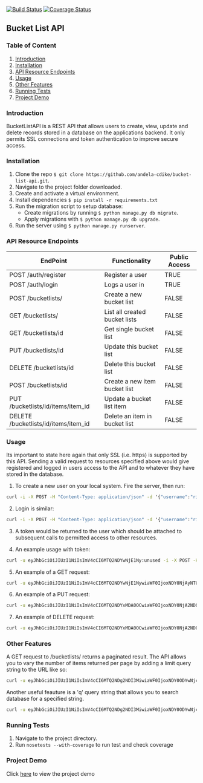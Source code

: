 [![Build Status](https://travis-ci.org/andela-cdike/bucket-list-api.svg?branch=develop)](https://travis-ci.org/andela-cdike/bucket-list-api)
[![Coverage Status](https://coveralls.io/repos/github/andela-cdike/bucket-list-api/badge.svg?branch=develop)](https://coveralls.io/github/andela-cdike/bucket-list-api?branch=develop)


## Bucket List API

### Table of Content
1. [Introduction](#introduction)
2. [Installation](#installation)
3. [API Resource Endpoints](#api-resource-endpoints)
4. [Usage](#usage)
5. [Other Features](#other-features)
6. [Running Tests](#running-tests)
7. [Project Demo](#project-demo)

### <a name="introduction"></a>Introduction
BucketListAPI is a REST API that allows users to create, view, update and delete records stored in a database on the applications backend. It only permits SSL connections and token authentication to improve secure access.

### <a name="installation"></a>Installation
1) Clone the repo `$ git clone https://github.com/andela-cdike/bucket-list-api.git`.
2) Navigate to the project folder downloaded.
3) Create and activate a virtual environment.
4) Install dependencies  `$ pip install -r requirements.txt`
5) Run the migration script to setup database:
    * Create migrations by running `$ python manage.py db migrate`.
    * Apply migrations with `$ python manage.py db upgrade`.
6) Run the server using `$ python manage.py runserver`.

### <a name="api-resource-endpoints"></a>API Resource Endpoints
| EndPoint                             | Functionality                 | Public Access       |
| ------------------------------------ | ----------------------------- | ------ |
| POST /auth/register                  | Register a user               | TRUE   |
| POST /auth/login                     | Logs a user in                | TRUE   |
| POST /bucketlists/                   | Create a new bucket list      | FALSE  |
| GET /bucketlists/                    | List all created bucket lists | FALSE  |
| GET /bucketlists/id                  | Get single bucket list        | FALSE  |
| PUT /bucketlists/id                  | Update this bucket list       | FALSE  |
| DELETE /bucketlists/id               | Delete this bucket list       | FALSE  |
| POST /bucketlists/id                 | Create a new item bucket list | FALSE  |
| PUT /bucketlists/id/items/item_id    | Update a bucket list item     | FALSE  |
| DELETE /bucketlists/id/items/item_id | Delete an item in bucket list | FALSE  |

### <a name="usage"></a>Usage
Its important to state here again that only SSL (i.e. https) is supported by this API. Sending a valid request to resources specified above would give registered and logged in users access to the API and to whatever they have stored in the database.

1) To create a new user on your local system. Fire the server, then run:

```cmd 
curl -i -X POST -H "Content-Type: application/json" -d '{"username":"rikky", "password":"python"}' http://127.0.0.1:5000/api/v1.0/auth/register
```

2. Login is similar:
    
```cmd
curl -i -X POST -H "Content-Type: application/json" -d '{"username":"rikky", "password":"python"}' http://127.0.0.1:5000/api/v1.0/auth/register
```

3. A token would be returned to the user which should be attached to subsequent calls to permitted access to other resources. 

4. An example usage with token:

```cmd
curl -u eyJhbGciOiJIUzI1NiIsImV4cCI6MTQ2NDYwNjE1Ny:unused -i -X POST -H "Content-Type: application/json" -d '{"name":"Bucketlist1"}' http://127.0.0.1:5000/api/v1.0/bucketlists/
```

5. An example of a GET request:

```cmd
curl -u eyJhbGciOiJIUzI1NiIsImV4cCI6MTQ2NDYwNjE1NywiaWF0IjoxNDY0NjAyNTU3fQ.eyJpZCI6N30.JnBM3zCVg_0ulFMa9tw_KmrG0LUPQRlD68lWnclVS1A:unused -i -X GET -H "Content-Type: application/json" http://127.0.0.1:5000/api/v1.0/bucketlists/
```

6. An example of a PUT request:

```cmd
curl -u eyJhbGciOiJIUzI1NiIsImV4cCI6MTQ2NDYxMDA0OCwiaWF0IjoxNDY0NjA2NDQ4fQ.eyJpZCI6N30.o8frSCQjHBDOoVlVp_eM1nvje66ulqzJk_NwPGZtJws:unused -i -X PUT -H "Content-Type: application/json" -d '{"name":"Bucketlist17"}' http://127.0.0.1:5000/api/v1.0/bucketlists/2
```

7. An example of DELETE request:

```cmd
curl -u eyJhbGciOiJIUzI1NiIsImV4cCI6MTQ2NDYxMDA0OCwiaWF0IjoxNDY0NjA2NDQ4fQ.eyJpZCI6N30.o8frSCQjHBDOoVlVp_eM1nvje66ulqzJk_NwPGZtJws:unused -i -X DELETE -H "Content-Type: application/json" http://127.0.0.1:5000/api/v1.0/bucketlists/3
```

### <a name="other-features"></a>Other Features
A GET request to /bucketlists/ returns a paginated result. The API allows you to vary the number of items returned per page by adding a limit query string to the URL like so: 
```cmd
curl -u eyJhbGciOiJIUzI1NiIsImV4cCI6MTQ2NDg2NDI3MiwiaWF0IjoxNDY0ODYwNjcyfQ.eyJpZCI6N30.cLQf4kuGljIOvZQguJGEuVWU9rNlfyxwOwZvO8LI6Fw:unused -i -X GET -H "Content-Type: application/json" http://127.0.0.1:5000/api/v1.0/bucketlists\?limit\=20
```

Another useful feauture is a 'q' query string that allows you to search database for a specified string.
```cmd
curl -u eyJhbGciOiJIUzI1NiIsImV4cCI6MTQ2NDg2NDI3MiwiaWF0IjoxNDY0ODYwNjcyfQ.eyJpZCI6N30.cLQf4kuGljIOvZQguJGEuVWU9rNlfyxwOwZvO8LI6Fw:unused -i -X GET -H "Content-Type: application/json" http://127.0.0.1:5000/api/v1.0/bucketlists\?q\=bucketlist1
```
### <a name="running-tests"></a>Running Tests
1) Navigate to the project directory.
2) Run ```nosetests --with-coverage``` to run test and check coverage

### <a name="project-demo"></a>Project Demo
Click [here](https://github.com/andela-cdike) to view the project demo